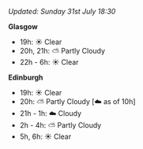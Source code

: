 *Updated: Sunday 31st July 18:30*

**Glasgow**

* 19h: :sunny: Clear
* 20h, 21h: :partly_sunny: Partly Cloudy
* 22h - 6h: :sunny: Clear

**Edinburgh**

* 19h: :sunny: Clear
* 20h: :partly_sunny: Partly Cloudy [:cloud: as of 10h]
* 21h - 1h: :cloud: Cloudy
* 2h - 4h: :partly_sunny: Partly Cloudy
* 5h, 6h: :sunny: Clear
